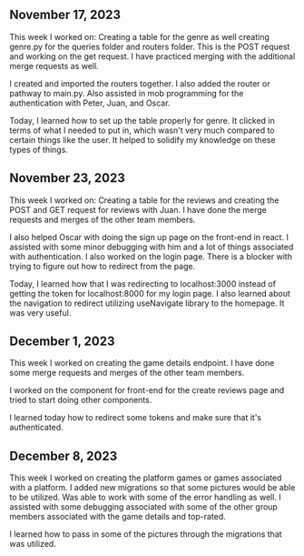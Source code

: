 ## November 17, 2023

This week I worked on:
Creating a table for the genre as well creating genre.py for the queries folder and routers folder. This is the POST request and working on the get request. I have practiced merging with the additional merge requests as well.

I created and imported the routers together. I also added the router or pathway to main.py. Also assisted in mob programming for the authentication with Peter, Juan, and Oscar.

Today, I learned how to set up the table properly for genre. It clicked in terms of what I needed to put in, which wasn't very much compared to certain things like the user.
It helped to solidify my knowledge on these types of things.


## November 23, 2023

This week I worked on:
Creating a table for the reviews and creating the POST and GET request for reviews with Juan. I have done the merge requests and merges of the other team members.

I also helped Oscar with doing the sign up page on the front-end in react. I assisted with some minor debugging with him and a lot of things associated with authentication. I also worked on the login page. There is a blocker with trying to figure out how to redirect from the page.

Today, I learned how that I was redirecting to localhost:3000 instead of getting the token for localhost:8000 for my login page. I also learned about the navigation to redirect utilizing useNavigate library to the homepage. It was very useful.


## December 1, 2023

This week I worked on creating the game details endpoint. I have done some merge requests and merges of the other team members.

I worked on the component for front-end for the create reviews page and tried to start doing other components.

I learned today how to redirect some tokens and make sure that it's authenticated.


## December 8, 2023

This week I worked on creating the platform games or games associated with a platform. I added new migrations so that some pictures would be able to be utilized. Was able to work with some of the error handling as well.
I assisted with some debugging associated with some of the other group members associated with the game details and top-rated.

I learned how to pass in some of the pictures through the migrations that was utilized.
